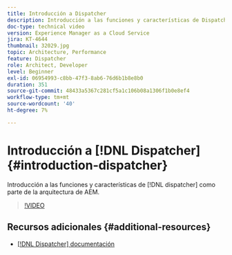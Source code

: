 ```yaml
---
title: Introducción a Dispatcher
description: Introducción a las funciones y características de Dispatcher como parte de la arquitectura de AEM.
doc-type: technical video
version: Experience Manager as a Cloud Service
jira: KT-4644
thumbnail: 32029.jpg
topic: Architecture, Performance
feature: Dispatcher
role: Architect, Developer
level: Beginner
exl-id: 06954993-c8bb-47f3-8ab6-76d6b1b8e8b0
duration: 351
source-git-commit: 48433a5367c281cf5a1c106b08a1306f1b0e8ef4
workflow-type: tm+mt
source-wordcount: '40'
ht-degree: 7%

---
```


# Introducción a [!DNL Dispatcher] {#introduction-dispatcher}

Introducción a las funciones y características de [!DNL dispatcher] como parte de la arquitectura de AEM.

>[!VIDEO](https://video.tv.adobe.com/v/36896?quality=12&learn=on&captions=spa)

## Recursos adicionales {#additional-resources}

* [[!DNL Dispatcher] documentación](https://experienceleague.adobe.com/docs/experience-manager-dispatcher/using/dispatcher.html?lang=es)
